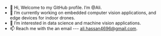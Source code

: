 - 👋 Hi, Welcome to my GitHub profile. I’m @Ali.
- 🌱 I’m currently working on embedded computer vision applications, and edge devices for indoor drones.
- 👀 I’m interested in data science and machine vision applications. 
- 📫 Reach me with the an email --- ali.hassan4696@gmail.com.

<!---
AliHassan7878/AliHassan7878 is a ✨ special ✨ repository because its `README.md` (this file) appears on your GitHub profile.
You can click the Preview link to take a look at your changes.
--->
